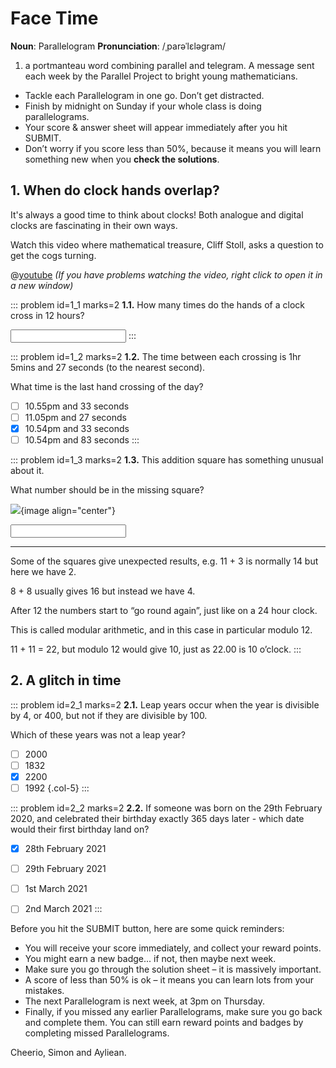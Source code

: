 # Face Time

<div class="dictionary">

__Noun__: Parallelogram
__Pronunciation__: /ˌparəˈlɛləɡram/

1. a portmanteau word combining parallel and telegram. A message sent each
week by the Parallel Project to bright young mathematicians.

</div>

*	Tackle each Parallelogram in one go. Don’t get distracted.
*	Finish by midnight on Sunday if your whole class is doing parallelograms.
*	Your score & answer sheet will appear immediately after you hit SUBMIT.
*	Don’t worry if you score less than 50%, because it means you will learn something new when you __check the solutions__.


## 1. When do clock hands overlap?

It's always a good time to think about clocks! Both analogue and digital clocks are fascinating in their own ways.  

Watch this video where mathematical treasure, Cliff Stoll, asks a question to get the cogs turning.

@[youtube](watch?v=HcqdqsQq-6M?rel=0) _(If you have problems watching the video, right click to open it in a new window)_

::: problem id=1_1 marks=2
__1.1.__ How many times do the hands of a clock cross in 12 hours?

<input type="number" solution="11"/>
:::

::: problem id=1_2 marks=2
__1.2.__ The time between each crossing is 1hr 5mins and 27 seconds (to the nearest second).  

What time is the last hand crossing of the day?

* [ ] 10.55pm and 33 seconds
* [ ] 11.05pm and 27 seconds
* [x] 10.54pm and 33 seconds
* [ ] 10.54pm and 83 seconds
:::

::: problem id=1_3 marks=2
__1.3.__ This addition square has something unusual about it.  

What number should be in the missing square?  

![](/resources/6-06-face-time/1-addition-square.png){image align="center"}

<input type="number" solution="10"/>

---

Some of the squares give unexpected results, e.g. 11 + 3 is normally 14 but here we have 2.

8 + 8 usually gives 16 but instead we have 4.

After 12 the numbers start to “go round again”, just like on a 24 hour clock.

This is called modular arithmetic, and in this case in particular modulo 12.

11 + 11 = 22, but modulo 12 would give 10, just as 22.00 is 10 o’clock.
:::


## 2. A glitch in time

::: problem id=2_1 marks=2
__2.1.__ Leap years occur when the year is divisible by 4, or 400, but not if they are divisible by 100.  

Which of these years was not a leap year?

* [ ] 2000
* [ ] 1832
* [x] 2200
* [ ] 1992
{.col-5}
:::

::: problem id=2_2 marks=2
__2.2.__ If someone was born on the 29th February 2020, and celebrated their birthday exactly 365 days later - which date would their first birthday land on?

* [x] 28th February 2021
* [ ] 29th February 2021
* [ ] 1st March 2021
* [ ] 2nd March 2021
:::


Before you hit the SUBMIT button, here are some quick reminders:

*	You will receive your score immediately, and collect your reward points.
*	You might earn a new badge... if not, then maybe next week.
*	Make sure you go through the solution sheet – it is massively important.
*	A score of less than 50% is ok – it means you can learn lots from your mistakes.
*	The next Parallelogram is next week, at 3pm on Thursday.
*	Finally, if you missed any earlier Parallelograms, make sure you go back and complete them. You can still earn reward points and badges by completing missed Parallelograms.

Cheerio,
Simon and Ayliean.
